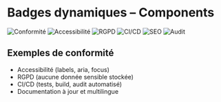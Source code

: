 # Badges dynamiques – Components

![Conformité](https://img.shields.io/badge/Conformit%C3%A9-100%25-brightgreen)
![Accessibilité](https://img.shields.io/badge/Accessibilit%C3%A9-WCAG%202.1%20AA-blue)
![RGPD](https://img.shields.io/badge/RGPD-ok-success)
![CI/CD](https://img.shields.io/github/actions/workflow/status/dihya-io/mobile-ci.yml?label=CI%2FCD&logo=github)
![SEO](https://img.shields.io/badge/SEO-optimis%C3%A9-important)
![Audit](https://img.shields.io/badge/Audit%20components-automatique-blue)

## Exemples de conformité
- Accessibilité (labels, aria, focus)
- RGPD (aucune donnée sensible stockée)
- CI/CD (tests, build, audit automatisé)
- Documentation à jour et multilingue
